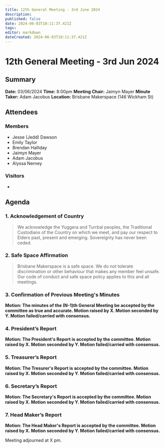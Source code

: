 ```yaml
---
title: 12th General Meeting - 3rd June 2024
description: 
published: false
date: 2024-06-03T10:11:37.421Z
tags: 
editor: markdown
dateCreated: 2024-06-03T10:11:37.421Z
---
```


# 12th General Meeting - 3rd Jun 2024
## Summary
**Date:** 03/06/2024 
**Time:** 8:00pm
**Meeting Chair:** Jaimyn Mayer
**Minute Taker:** Adam Jacobus
**Location:** Brisbane Makerspace (146 Wickham St)

## Attendees
### Members

- Jesse (Jedd) Dawson
- Emily Taylor
- Brendan Halliday
- Jaimyn Mayer
- Adam Jacobus
- Alyssa Nerney

### Visitors

- 

## Agenda

### 1. Acknowledgement of Country

> We acknowledge the Yuggera and Turrbal peoples, the Traditional Custodians of the Country on which we meet, and pay our respect to Elders past, present and emerging. Sovereignty has never been ceded.

### 2. Safe Space Affirmation

> Brisbane Makerspace is a safe space. We do not tolerate discrimination or other behaviour that makes any member feel unsafe. Our code of conduct and safe space policy applies to this and all meetings.

### 3. Confirmation of Previous Meeting's Minutes

**Motion: The minutes of the (N-1)th General Meeting be accepted by the committee as true and accurate. Motion raised by X. Motion seconded by Y. Motion failed/carried with consensus.**

### 4. President’s Report

**Motion: The President's Report is accepted by the committee. Motion raised by X. Motion seconded by Y. Motion failed/carried with consensus.**

### 5. Treasurer’s Report

**Motion: The Tresurer's Report is accepted by the committee. Motion raised by X. Motion seconded by Y. Motion failed/carried with consensus.**

### 6. Secretary’s Report

**Motion: The Secretary's Report is accepted by the committee. Motion raised by X. Motion seconded by Y. Motion failed/carried with consensus.**

### 7. Head Maker’s Report

**Motion: The Head Maker's Report is accepted by the committee. Motion raised by X. Motion seconded by Y. Motion failed/carried with consensus.**

Meeting adjourned at X pm.